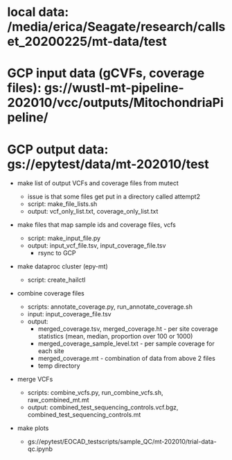 # local data: /media/erica/Seagate/research/callset_20200225/mt-data/test
# GCP input data (gCVFs, coverage files): gs://wustl-mt-pipeline-202010/vcc/outputs/MitochondriaPipeline/
# GCP output data: gs://epytest/data/mt-202010/test

- make list of output VCFs and coverage files from mutect
  - issue is that some files get put in a directory called attempt2
  - script: make_file_lists.sh
  - output: vcf_only_list.txt, coverage_only_list.txt 

- make files that map sample ids and coverage files, vcfs
  - script: make_input_file.py
  - output: input_vcf_file.tsv, input_coverage_file.tsv
    - rsync to GCP

- make dataproc cluster (epy-mt)
  - script: create_hailctl

- combine coverage files
  - scripts: annotate_coverage.py, run_annotate_coverage.sh
  - input: input_coverage_file.tsv
  - output: 
    - merged_coverage.tsv, merged_coverage.ht - per site coverage statistics (mean, median, proportion over 100 or 1000)
    - merged_coverage_sample_level.txt - per sample coverage for each site
    - merged_coverage.mt - combination of data from above 2 files
    - temp directory

- merge VCFs
  - scripts: combine_vcfs.py, run_combine_vcfs.sh, raw_combined_mt.mt
  - output: combined_test_sequencing_controls.vcf.bgz, combined_test_sequencing_controls.mt

- make plots
  - gs://epytest/EOCAD_testscripts/sample_QC/mt-202010/trial-data-qc.ipynb
